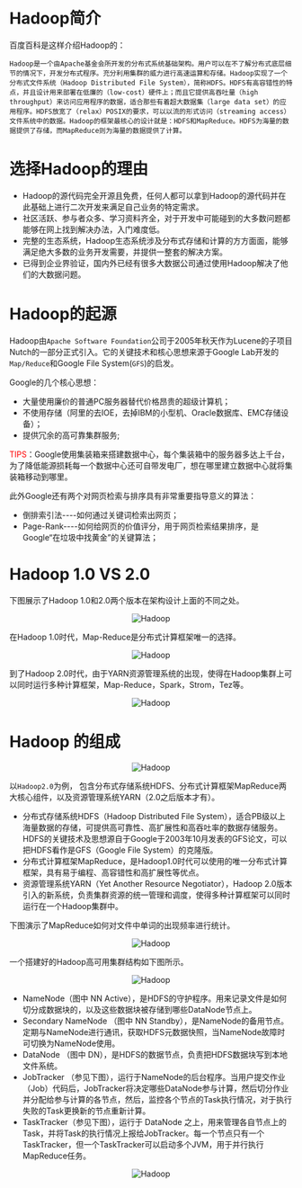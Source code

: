 # Hadoop简介
百度百科是这样介绍Hadoop的：

	Hadoop是一个由Apache基金会所开发的分布式系统基础架构。用户可以在不了解分布式底层细节的情况下，开发分布式程序。充分利用集群的威力进行高速运算和存储。Hadoop实现了一个分布式文件系统（Hadoop Distributed File System），简称HDFS。HDFS有高容错性的特点，并且设计用来部署在低廉的（low-cost）硬件上；而且它提供高吞吐量（high throughput）来访问应用程序的数据，适合那些有着超大数据集（large data set）的应用程序。HDFS放宽了（relax）POSIX的要求，可以以流的形式访问（streaming access）文件系统中的数据。Hadoop的框架最核心的设计就是：HDFS和MapReduce。HDFS为海量的数据提供了存储，而MapReduce则为海量的数据提供了计算。

# 选择Hadoop的理由
- Hadoop的源代码完全开源且免费，任何人都可以拿到Hadoop的源代码并在此基础上进行二次开发来满足自己业务的特定需求。
- 社区活跃、参与者众多、学习资料齐全，对于开发中可能碰到的大多数问题都能够在网上找到解决办法，入门难度低。
- 完整的生态系统，Hadoop生态系统涉及分布式存储和计算的方方面面，能够满足绝大多数的业务开发需要，并提供一整套的解决方案。
- 已得到企业界验证，国内外已经有很多大数据公司通过使用Hadoop解决了他们的大数据问题。

# Hadoop的起源
Hadoop由`Apache Software Foundation`公司于2005年秋天作为Lucene的子项目Nutch的一部分正式引入。它的关键技术和核心思想来源于Google Lab开发的`Map/Reduce`和Google File System(`GFS`)的启发。

Google的几个核心思想：

- 大量使用廉价的普通PC服务器替代价格昂贵的超级计算机；
- 不使用存储（阿里的去IOE，去掉IBM的小型机、Oracle数据库、EMC存储设备）；
- 提供冗余的高可靠集群服务;

<font color=red>TIPS</font>：Google使用集装箱来搭建数据中心，每个集装箱中的服务器多达上千台，为了降低能源损耗每一个数据中心还可自带发电厂，想在哪里建立数据中心就将集装箱移动到哪里。

此外Google还有两个对网页检索与排序具有非常重要指导意义的算法：

- 倒排索引法----如何通过关键词检索出网页；
- Page-Rank----如何给网页的价值评分，用于网页检索结果排序，是Google“在垃圾中找黄金”的关键算法；

# Hadoop 1.0 VS 2.0
下图展示了Hadoop 1.0和2.0两个版本在架构设计上面的不同之处。
<div align=center>

![Hadoop](./imgs/20.png "Hadoop示意图")
<div align=left>

在Hadoop 1.0时代，Map-Reduce是分布式计算框架唯一的选择。
<div align=center>

![Hadoop](./imgs/21.png "Hadoop示意图")
<div align=left>

到了Hadoop 2.0时代，由于YARN资源管理系统的出现，使得在Hadoop集群上可以同时运行多种计算框架，Map-Reduce，Spark，Strom，Tez等。
<div align=center>

![Hadoop](./imgs/22.png "Hadoop示意图")
<div align=left>

# Hadoop 的组成
<div align=center>

![Hadoop](./imgs/23.png "Hadoop示意图")
<div align=left>

以`Hadoop2.0`为例， 包含分布式存储系统HDFS、分布式计算框架MapReduce两大核心组件，以及资源管理系统YARN（2.0之后版本才有）。

- 分布式存储系统HDFS（Hadoop Distributed File System），适合PB级以上海量数据的存储，可提供高可靠性、高扩展性和高吞吐率的数据存储服务。HDFS的关键技术及思想源自于Google于2003年10月发表的GFS论文，可以把HDFS看作是GFS（Google File System）的克隆版。
- 分布式计算框架MapReduce，是Hadoop1.0时代可以使用的唯一分布式计算框架，具有易于编程、高容错性和高扩展性等优点。
- 资源管理系统YARN（Yet Another Resource Negotiator），Hadoop 2.0版本引入的新系统，负责集群资源的统一管理和调度，使得多种计算框架可以同时运行在一个Hadoop集群中。

下图演示了MapReduce如何对文件中单词的出现频率进行统计。
<div align=center>

![Hadoop](./imgs/24.png "Hadoop示意图")
<div align=left>

一个搭建好的Hadoop高可用集群结构如下图所示。
<div align=center>

![Hadoop](./imgs/25.png "Hadoop示意图")
<div align=left>

- NameNode（图中 NN Active），是HDFS的守护程序。用来记录文件是如何切分成数据块的，以及这些数据块被存储到哪些DataNode节点上。
- Secondary NameNode （图中 NN Standby），是NameNode的备用节点。定期与NameNode进行通讯，获取HDFS元数据快照，当NameNode故障时可切换为NameNode使用。
- DataNode （图中 DN），是HDFS的数据节点，负责把HDFS数据块写到本地文件系统。
- JobTracker （参见下图），运行于NameNode的后台程序。当用户提交作业（Job）代码后，JobTracker将决定哪些DataNode参与计算，然后切分作业并分配给参与计算的各节点，然后，监控各个节点的Task执行情况，对于执行失败的Task更换新的节点重新计算。
- TaskTracker（参见下图），运行于 DataNode 之上，用来管理各自节点上的Task，并将Task的执行情况上报给JobTracker。每一个节点只有一个TaskTracker，但一个TaskTracker可以启动多个JVM，用于并行执行 MapReduce任务。

<div align=center>

![Hadoop](./imgs/26.png "Hadoop示意图")
<div align=left>
 

 